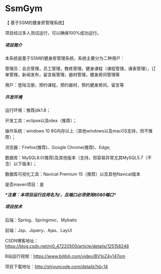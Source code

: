 # SsmGym
【 基于SSM的健身房管理系统】

项目经过多人测试运行，可以确保100%成功运行。

##### **项目简介**

本系统是基于SSM的健身房管理系统，系统主要分为二种用户：

管理员：会员管理，员工管理，教练管理，健身课程（课程管理，课表管理），订单管理，新闻发布，留言板管理，器材管理，健身房间管理等

用户：登陆注册，预约课程，预约器材，预约健身房间，留言等

##### **开发环境**

运行环境：推荐jdk1.8；

开发工具：eclipse以及idea（推荐）；

操作系统：windows 10 8G内存以上（其他windows以及macOS支持，但不推荐）；

浏览器：Firefox(推荐)、Google Chrome(推荐)、Edge;

数据库：MySQL8.0(推荐)及其他版本（支持，但容易异常尤其MySQL5.7（不含）以下版本）；

数据库可视化工具：Navicat Premium 15（推荐）以及其他Navicat版本

是否maven项目：是

 

***\*注意：本项目运行应用名为/，且端口必须使用8080端口\****

##### **项目技术**

后端：Spring、Springmvc、Mybatis

前端：Jsp、Jquery、Ajax、LayUI


CSDN博客地址：https://blog.csdn.net/m0_47220500/article/details/125158248

B站运行视频：https://www.bilibili.com/video/BV1oZ4y147om

项目下载地址：http://shiyuncode.com/details?id=14

